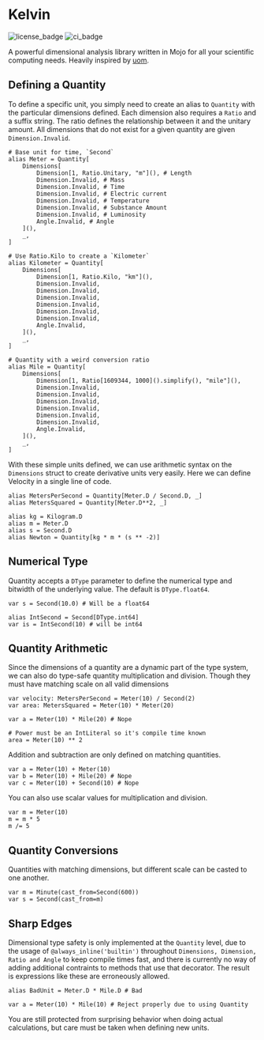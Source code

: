 # Kelvin

![license_badge](https://badgen.net/static/license/Apache2.0/blue)
![ci_badge](https://github.com/bgreni/Kelvin/actions/workflows/CI.yml/badge.svg)

A powerful dimensional analysis library written in Mojo for all your scientific computing needs.
Heavily inspired by [uom](https://docs.rs/uom/latest/uom/index.html).

## Defining a Quantity

To define a specific unit, you simply need to create an alias to `Quantity` with
the particular dimensions defined. Each dimension also requires a `Ratio` and a
suffix string. The ratio defines the relationship between it and the unitary amount.
All dimensions that do not exist for a given quantity are given `Dimension.Invalid`.

```mojo
# Base unit for time, `Second`
alias Meter = Quantity[
    Dimensions[
        Dimension[1, Ratio.Unitary, "m"](), # Length
        Dimension.Invalid, # Mass
        Dimension.Invalid, # Time
        Dimension.Invalid, # Electric current
        Dimension.Invalid, # Temperature
        Dimension.Invalid, # Substance Amount
        Dimension.Invalid, # Luminosity
        Angle.Invalid, # Angle
    ](),
    _,
]

# Use Ratio.Kilo to create a `Kilometer`
alias Kilometer = Quantity[
    Dimensions[
        Dimension[1, Ratio.Kilo, "km"](),
        Dimension.Invalid,
        Dimension.Invalid,
        Dimension.Invalid,
        Dimension.Invalid,
        Dimension.Invalid,
        Dimension.Invalid,
        Angle.Invalid,
    ](),
    _,
]

# Quantity with a weird conversion ratio
alias Mile = Quantity[
    Dimensions[
        Dimension[1, Ratio[1609344, 1000]().simplify(), "mile"](),
        Dimension.Invalid,
        Dimension.Invalid,
        Dimension.Invalid,
        Dimension.Invalid,
        Dimension.Invalid,
        Dimension.Invalid,
        Angle.Invalid,
    ](),
    _,
]
```

With these simple units defined, we can use arithmetic syntax on the `Dimensions`
struct to create derivative units very easily. Here we can define Velocity in
a single line of code.

```mojo
alias MetersPerSecond = Quantity[Meter.D / Second.D, _]
alias MetersSquared = Quantity[Meter.D**2, _]

alias kg = Kilogram.D
alias m = Meter.D
alias s = Second.D
alias Newton = Quantity[kg * m * (s ** -2)]
```

## Numerical Type

Quantity accepts a `DType` parameter to define the numerical type and bitwidth
of the underlying value. The default is `DType.float64`.

```mojo
var s = Second(10.0) # Will be a float64

alias IntSecond = Second[DType.int64]
var is = IntSecond(10) # will be int64
```

## Quantity Arithmetic

Since the dimensions of a quantity are a dynamic part of the type system,
we can also do type-safe quantity multiplication and division. Though they
must have matching scale on all valid dimensions

```mojo
var velocity: MetersPerSecond = Meter(10) / Second(2)
var area: MetersSquared = Meter(10) * Meter(20)

var a = Meter(10) * Mile(20) # Nope

# Power must be an IntLiteral so it's compile time known
area = Meter(10) ** 2
```

Addition and subtraction are only defined on matching quantities.

```mojo
var a = Meter(10) + Meter(10)
var b = Meter(10) + Mile(20) # Nope
var c = Meter(10) + Second(10) # Nope
```

You can also use scalar values for multiplication and division.

```mojo
var m = Meter(10)
m = m * 5
m /= 5
```

## Quantity Conversions

Quantities with matching dimensions, but different scale can be casted to one
another.

```mojo
var m = Minute(cast_from=Second(600))
var s = Second(cast_from=m)
```

## Sharp Edges

Dimensional type safety is only implemented at the `Quantity` level, due to
the usage of `@always_inline('builtin')` throughout `Dimensions, Dimension, Ratio and Angle`
to keep compile times fast, and there is currently no way of adding additional contraints
to methods that use that decorator. The result is expressions like these are erroneously allowed.

```mojo
alias BadUnit = Meter.D * Mile.D # Bad

var a = Meter(10) * Mile(10) # Reject properly due to using Quantity
```

You are still protected from surprising behavior when doing actual calculations, but
care must be taken when defining new units.
